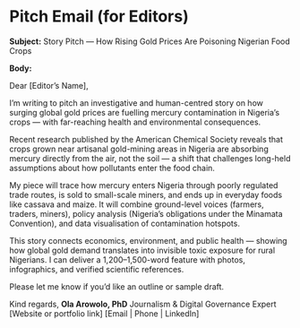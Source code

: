 # **Pitch Email (for Editors)**

**Subject:** Story Pitch — How Rising Gold Prices Are Poisoning Nigerian Food Crops

**Body:**

Dear [Editor’s Name],

I’m writing to pitch an investigative and human-centred story on how surging global gold prices are fuelling mercury contamination in Nigeria’s crops — with far-reaching health and environmental consequences.

Recent research published by the American Chemical Society reveals that crops grown near artisanal gold-mining areas in Nigeria are absorbing mercury directly from the air, not the soil — a shift that challenges long-held assumptions about how pollutants enter the food chain.

My piece will trace how mercury enters Nigeria through poorly regulated trade routes, is sold to small-scale miners, and ends up in everyday foods like cassava and maize. It will combine ground-level voices (farmers, traders, miners), policy analysis (Nigeria’s obligations under the Minamata Convention), and data visualisation of contamination hotspots.

This story connects economics, environment, and public health — showing how global gold demand translates into invisible toxic exposure for rural Nigerians. I can deliver a 1,200–1,500-word feature with photos, infographics, and verified scientific references.

Please let me know if you’d like an outline or sample draft.

Kind regards,
**Ola Arowolo, PhD**
Journalism & Digital Governance Expert
[Website or portfolio link]
[Email | Phone | LinkedIn]
